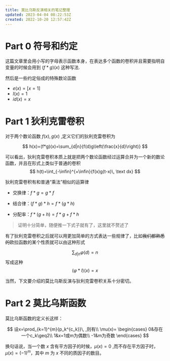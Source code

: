 ```yaml
---
title: 莫比乌斯反演相关的笔记整理
updated: 2023-04-04 08:22:53Z
created: 2022-10-20 12:57:42Z
---
```


# Part 0 符号和约定
这篇文章里会用小写的字母表示函数本身，在表达多个函数的卷积并且需要指明自变量的时候会用到 $(f*g)(x)$ 这种写法.

然后是一些约定俗成的特殊数论函数

- $e(x)=[x=1]$
- $I(x)=1$
- $id(x)=x$

# Part 1 狄利克雷卷积

对于两个数论函数 $f(x),g(x)$ ,定义它们的狄利克雷卷积为

$$
h(x)=(f*g)(x)=\sum_{d|n}{f(d)g\left(\frac{x}{d}\right)}
$$

可以看出，狄利克雷卷积本质上就是把两个数论函数经过运算合并为一个新的数论函数，并且在形式上类似于普通的卷积
$$
h(t)=\int_{-\infin}^{+\infin}{f(x)g(t-x)\, \text dx}
$$

狄利克雷卷积有和普通“乘法”相似的运算律

- 交换律：$f*g=g*f$

- 结合律：$(f*g)*h=f*(g*h)$

- 分配率：$f*(g+h)=f*g+f*h$

> 证明十分简单，随便推一下式子就有了，这里就不赘述了

有了狄利克雷卷积之后就可以用更加简单的方式表达一些规律了，比如~~我们都熟悉的~~欧拉函数的某个性质就可以由这种形式

$$
\sum_{d|n}{\varphi(d)}=n
$$
写成这种
$$
(\varphi *I)(x)=x
$$

当然，下文要介绍的莫比乌斯反演与狄利克雷卷积关系十分密切。

# Part 2 莫比乌斯函数

莫比乌斯函数的定义长这样：

$$
设x=\prod_{k=1}^{m}{p_k^{c_k}}\, ,则有\\
\mu(x)=
\begin{cases}
0&存在一个c_k\geq2\\
1&x=1或m为偶数\\
-1&m为奇数
\end{cases}
$$

换句话说，当一个数 $x$ 含有平方因子的时候，$\mu(x)=0$ ,而不存在平方因子时，$\mu(x) = (-1)^m$，其中 $m$ 为 $x$ 不同的质因子的数目。

